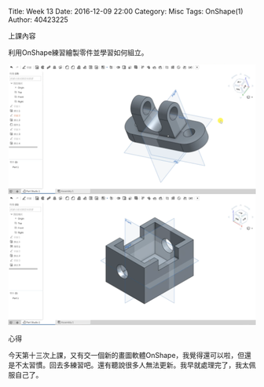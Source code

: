 Title: Week 13
Date: 2016-12-09 22:00
Category: Misc
Tags: OnShape(1)
Author: 40423225

上課內容

<!-- PELICAN_END_SUMMARY -->


<p>利用OnShape練習繪製零件並學習如何組立。<p>

<img src="../data/image/W13-1.png" width="800" />













<img src="../data/image/W13-2.png" width="800" />


<p>心得<p>

今天第十三次上課，又有交一個新的畫圖軟體OnShape，我覺得還可以啦，但還是不太習慣。回去多練習吧。還有聽說很多人無法更新。我早就處理完了，我太佩服自己了。




